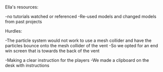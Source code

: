 Ella's resources:

-no tutorials watched or referenced
-Re-used models and changed models from past projects


Hurdles:

-The particle system would not work to use a mesh collider and have the particles bounce onto the mesh collider of the vent
       -So we opted for an end win screen that is towards the back of the vent


-Making a clear instruction for the players
       -We made a clipboard on the desk with instructions

